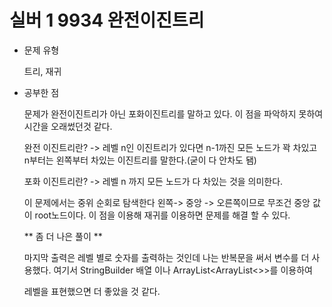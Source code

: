 # 실버 1 9934 완전이진트리

- 문제 유형

  트리, 재귀

- 공부한 점

  문제가 완전이진트리가 아닌 포화이진트리를 말하고 있다. 이 점을 파악하지 못하여 시간을 오래썼던것 같다.

  완전 이진트리란? -> 레벨 n인 이진트리가 있다면 n-1까진 모든 노드가 꽉 차있고 n부터는 왼쪽부터 차있는 이진트리를 말한다.(굳이 다 안차도 됌)

  포화 이진트리란? -> 레벨 n 까지 모든 노드가 다 차있는 것을 의미한다.

  이 문제에서는 중위 순회로 탐색한다 왼쪽-> 중앙 -> 오른쪽이므로 무조건 중앙 값이 root노드이다.  이 점을 이용해 재귀를 이용하면 문제를 해결 할 수 있다.

  ** 좀 더 나은 풀이 **

  마지막 출력은 레벨 별로 숫자를 출력하는 것인데 나는 반복문을 써서 변수를 더 사용했다. 여기서 StringBuilder 배열 이나 ArrayList<ArrayList<>>를 이용하여

  레벨을 표현했으면 더 좋았을 것 같다.
